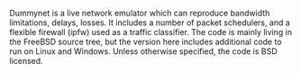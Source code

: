 Dummynet is a live network emulator which can reproduce bandwidth limitations, delays, losses. It includes a number of packet schedulers, and a flexible firewall (ipfw) used as a traffic classifier.
The code is mainly living in the FreeBSD source tree, but the version here includes additional code to run on Linux and Windows. Unless otherwise specified, the code is BSD licensed.